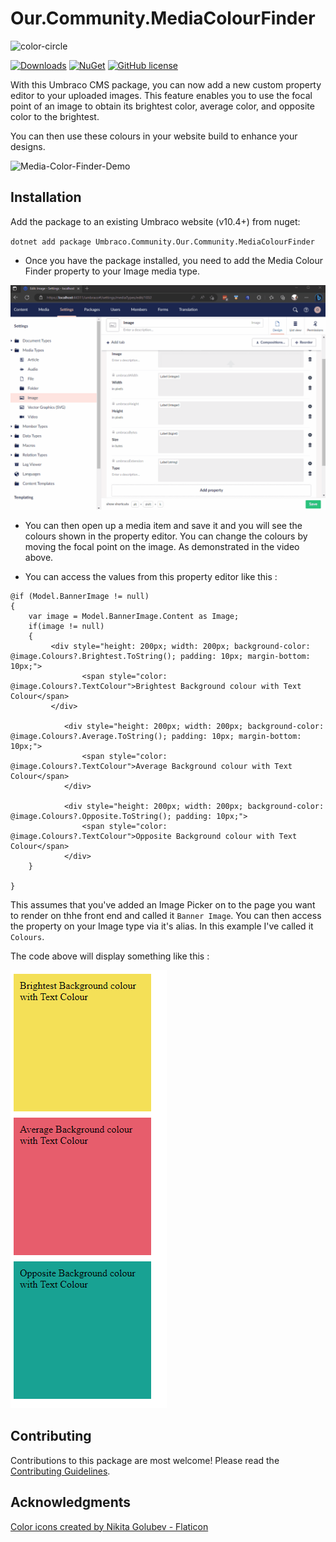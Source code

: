 # Our.Community.MediaColourFinder
![color-circle](assets/mediaColourFinder.png)

[![Downloads](https://img.shields.io/nuget/dt/Umbraco.Community.MediaColourFinder?color=cc9900)](https://www.nuget.org/packages/Umbraco.Community.MediaColourFinder/)
[![NuGet](https://img.shields.io/nuget/dt/Umbraco.Community.MediaColourFinder?color=0273B3)](https://www.nuget.org/packages/Umbraco.Community.MediaColourFinder/)
[![GitHub license](https://img.shields.io/github/license/WildSiteCreations/Our.Community.MediaColourFinder?color=8AB803)](LICENSE)


With this Umbraco CMS package, you can now add a new custom property editor to your uploaded images. This feature enables you to use the focal point of an image to obtain its brightest color, average color, and opposite color to the brightest.

You can then use these colours in your website build to enhance your designs.

![Media-Color-Finder-Demo](assets/mediaColourFinder.gif)


<!--
Including screenshots is a really good idea! 

If you put images into /docs/screenshots, then you would reference them in this readme as, for example:

<img alt="..." src="https://github.com/WildSiteCreation/Our.Community.MediaColourFinder/blob/develop/docs/screenshots/screenshot.png">
-->

## Installation

Add the package to an existing Umbraco website (v10.4+) from nuget:

`dotnet add package Umbraco.Community.Our.Community.MediaColourFinder`

* Once you have the package installed, you need to add the Media Colour Finder property to your Image media type.

![Media-Color-Finder-Demo](assets/mediaColourFinder2.gif)

* You can then open up a media item and save it and you will see the colours shown in the property editor. You can change the colours by moving the focal point on the image. As demonstrated in the video above. 

* You can access the values from this property editor like this : 

```
@if (Model.BannerImage != null)
{
    var image = Model.BannerImage.Content as Image;
    if(image != null)
    {
         <div style="height: 200px; width: 200px; background-color: @image.Colours?.Brightest.ToString(); padding: 10px; margin-bottom: 10px;">
                <span style="color: @image.Colours?.TextColour">Brightest Background colour with Text Colour</span>
         </div>

            <div style="height: 200px; width: 200px; background-color: @image.Colours?.Average.ToString(); padding: 10px; margin-bottom: 10px;">
                <span style="color: @image.Colours?.TextColour">Average Background colour with Text Colour</span>
            </div>

            <div style="height: 200px; width: 200px; background-color: @image.Colours?.Opposite.ToString(); padding: 10px;">
                <span style="color: @image.Colours?.TextColour">Opposite Background colour with Text Colour</span>
            </div>
    }
   
}
```

This assumes that you've added an Image Picker on to the page you want to render on thhe front end and called it `Banner Image`. You can then access the property on your Image type via it's alias. In this example I've called it `Colours`.

The code above will display something like this : 


![Media-Color-Finder-Demo](assets/colourBlocks.png)


## Contributing

Contributions to this package are most welcome! Please read the [Contributing Guidelines](CONTRIBUTING.md).

## Acknowledgments

<a href="https://www.flaticon.com/free-icons/color" title="color icons">Color icons created by Nikita Golubev - Flaticon</a>
